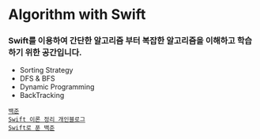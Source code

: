 # Algorithm with Swift

### Swift를 이용하여 간단한 알고리즘 부터 복잡한 알고리즘을 이해하고 학습 하기 위한 공간입니다.

- Sorting Strategy
- DFS & BFS
- Dynamic Programming 
- BackTracking

[`백준`](https://www.acmicpc.net/)<br>
[`Swift 이론 정리 개인블로그`](https://blog.naver.com/guyeongjun)<br>
[`Swift로 푼 백준`](https://github.com/gaki2745/Algorithm-with-Swift/tree/master/%EB%B0%B1%EC%A4%80)
